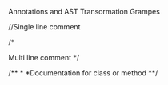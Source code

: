 Annotations and AST Transormation
Grampes


//Single line comment

/*

Multi line comment
*/

/**
*
*Documentation for class or method
**/
